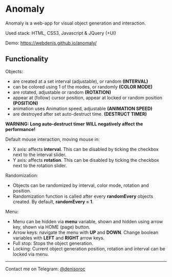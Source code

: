 # Anomaly
Anomaly is a web-app for visual object generation and interaction.

Used stack: HTML, CSS3, Javascript & JQuery (+UI)

Demo: https://webdenis.github.io/anomaly/

## Functionality
Objects:
- are created at a set interval (adjustable), or random **(INTERVAL)**
- can be colored using 1 of the modes, or randomly **(COLOR MODE)**
- are rotated, adjustable or random **(ROTATION)**
- appear at (follow) cursor position, appear at locked or random position **(POSITION)**
- animation uses Animation speed, adjustable **(ANIMATION SPEED)**
- are destroyed after set auto-destruct time. **(DESTRUCT TIMER)**

**WARNING: Long auto-destruct timer WILL negatively affect the performance!** 

Default mouse interaction, moving mouse in:
- X axis: affects **interval**. This can be disabled by ticking the checkbox next to the interval slider.
- Y axis: affects **rotation**. This can be disabled by ticking the checkbox next to the rotation slider.

Randomization:
- Objects can be randomized by interval, color mode, rotation and position.
- Randomization function is called after every **randomEvery** objects created. By default, **randomEvery = 1**.

Menu: 
- Menu can be hidden via **menu** variable, shown and hidden using arrow key, shown via HOME (page) button.
- Arrow keys: navigate the menu with **UP** and **DOWN**. Change boolean variables with **LEFT** and **RIGHT** arrow keys.
- Full stop: Stops the object generation.
- Locking: Current object generation position, rotation and interval can be locked via menu.

---

Contact me on Telegram: [@denisoroc](https://t.me/denisoroc)
